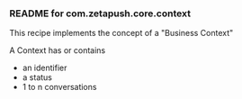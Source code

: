 ### README for com.zetapush.core.context

This recipe implements the concept of a "Business Context"

A Context has or contains 

 * an identifier
 * a status
 * 1 to n conversations 
  